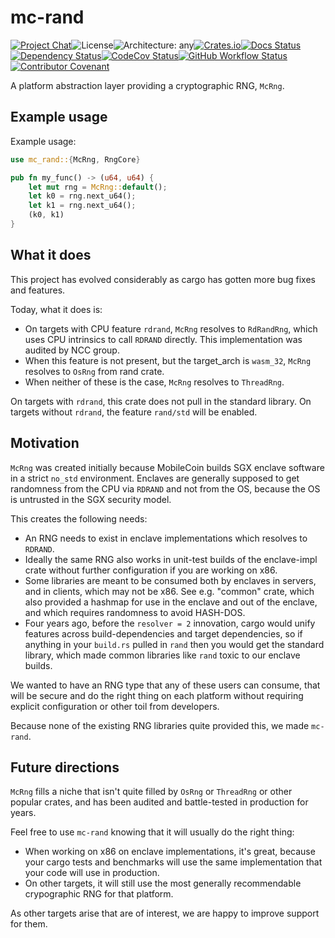 # mc-rand

[![Project Chat][chat-image]][chat-link]<!--
-->![License][license-image]<!--
-->![Architecture: any][arch-image]<!--
-->[![Crates.io][crate-image]][crate-link]<!--
-->[![Docs Status][docs-image]][docs-link]<!--
-->[![Dependency Status][deps-image]][deps-link]<!--
-->[![CodeCov Status][codecov-image]][codecov-link]<!--
-->[![GitHub Workflow Status][gha-image]][gha-link]<!--
-->[![Contributor Covenant][conduct-image]][conduct-link]

A platform abstraction layer providing a cryptographic RNG, `McRng`.

## Example usage

Example usage:

```rust
use mc_rand::{McRng, RngCore}

pub fn my_func() -> (u64, u64) {
    let mut rng = McRng::default();
    let k0 = rng.next_u64();
    let k1 = rng.next_u64();
    (k0, k1)
}
```

## What it does

This project has evolved considerably as cargo has gotten more bug fixes and features.

Today, what it does is:

* On targets with CPU feature `rdrand`, `McRng` resolves to `RdRandRng`, which uses
  CPU intrinsics to call `RDRAND` directly. This implementation was audited by NCC group.
* When this feature is not present, but the target_arch is `wasm_32`, `McRng` resolves to `OsRng` from rand crate.
* When neither of these is the case, `McRng` resolves to `ThreadRng`.

On targets with `rdrand`, this crate does not pull in the standard library.
On targets without `rdrand`, the feature `rand/std` will be enabled.

## Motivation

`McRng` was created initially because MobileCoin builds SGX enclave software in
a strict `no_std` environment. Enclaves are generally supposed to get randomness
from the CPU via `RDRAND` and not from the OS, because the OS is untrusted in the
SGX security model.

This creates the following needs:

* An RNG needs to exist in enclave implementations which resolves to `RDRAND`.
* Ideally the same RNG also works in unit-test builds of the enclave-impl crate without further configuration if you are working on x86.
* Some libraries are meant to be consumed both by enclaves in servers, and in clients, which may not be x86. See e.g. "common" crate,
  which also provided a hashmap for use in the enclave and out of the enclave, and which requires randomness to avoid HASH-DOS.
* Four years ago, before the `resolver = 2` innovation, cargo would unify features across build-dependencies and target dependencies,
  so if anything in your `build.rs` pulled in `rand` then you would get the standard library, which made common libraries like `rand`
  toxic to our enclave builds.

We wanted to have an RNG type that any of these users can consume, that will be secure and do the right thing on each platform
without requiring explicit configuration or other toil from developers.

Because none of the existing RNG libraries quite provided this, we made `mc-rand`.

## Future directions

`McRng` fills a niche that isn't quite filled by `OsRng` or `ThreadRng` or other popular crates, and has been audited and battle-tested in production for years.

Feel free to use `mc-rand` knowing that it will usually do the right thing:

* When working on x86 on enclave implementations, it's great, because your cargo tests and benchmarks will use the same implementation that your code will use in production.
* On other targets, it will still use the most generally recommendable crypographic RNG for that platform.

As other targets arise that are of interest, we are happy to improve support for them.

[chat-image]: https://img.shields.io/discord/844353360348971068?style=flat-square
[chat-link]: https://discord.gg/mobilecoin
[license-image]: https://img.shields.io/crates/l/mc-rand?style=flat-square
[arch-image]: https://img.shields.io/badge/arch-any-brightgreen?style=flat-square
[crate-image]: https://img.shields.io/crates/v/mc-rand.svg?style=flat-square
[crate-link]: https://crates.io/crates/mc-rand
[docs-image]: https://img.shields.io/docsrs/mc-rand?style=flat-square
[docs-link]: https://docs.rs/crate/mc-rand
[deps-image]: https://deps.rs/repo/github/mobilecoinfoundation/rand/status.svg?style=flat-square
[deps-link]: https://deps.rs/repo/github/mobilecoinfoundation/rand
[codecov-image]: https://img.shields.io/codecov/c/github/mobilecoinfoundation/rand/main?style=flat-square
[codecov-link]: https://codecov.io/gh/mobilecoinfoundation/rand
[gha-image]: https://img.shields.io/github/actions/workflow/status/mobilecoinfoundation/rand/ci.yaml?branch=main&style=flat-square
[gha-link]: https://github.com/mobilecoinfoundation/rand/actions/workflows/ci.yaml?query=branch%3Amain
[conduct-link]: CODE_OF_CONDUCT.md
[conduct-image]: https://img.shields.io/badge/Contributor%20Covenant-2.1-4baaaa.svg?style=flat-square
